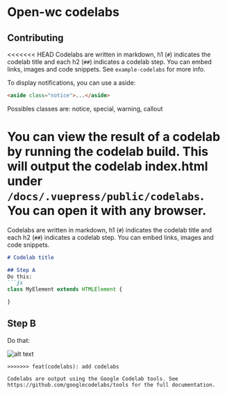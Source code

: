 # Open-wc codelabs

## Contributing
<<<<<<< HEAD
Codelabs are written in markdown, h1 (`#`) indicates the codelab title and each h2 (`##`) indicates a codelab step. You can embed links, images and code snippets. See `example-codelabs` for more info.

To display notifications, you can use a aside:

```html
<aside class="notice">...</aside>
```

Possibles classes are: notice, special, warning, callout

You can view the result of a codelab by running the codelab build. This will output the codelab index.html under `/docs/.vuepress/public/codelabs`. You can open it with any browser.
=======
Codelabs are written in markdown, h1 (`#`) indicates the codelab title and each h2 (`##`) indicates a codelab step. You can embed links, images and code snippets.

```md
# Codelab title

## Step A
Do this:
```js
class MyElement extends HTMLElement {

}
```

## Step B
Do that:

![alt text](./assets/foo.png)
```
>>>>>>> feat(codelabs): add codelabs

Codelabs are output using the Google Codelab tools. See https://github.com/googlecodelabs/tools for the full documentation.